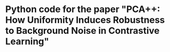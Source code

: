 # Python code for the paper "PCA++: How Uniformity Induces Robustness to Background Noise in Contrastive Learning"
